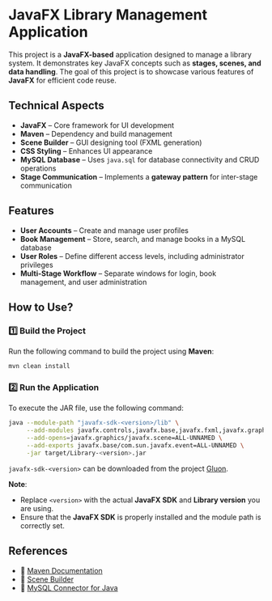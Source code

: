 # **JavaFX Library Management Application**

This project is a **JavaFX-based** application designed to manage a library system. It demonstrates key JavaFX concepts such as **stages, scenes, and data handling**. The goal of this project is to showcase various features of **JavaFX** for efficient code reuse.

## **Technical Aspects**  

- **JavaFX** – Core framework for UI development  
- **Maven** – Dependency and build management  
- **Scene Builder** – GUI designing tool (FXML generation)  
- **CSS Styling** – Enhances UI appearance  
- **MySQL Database** – Uses `java.sql` for database connectivity and CRUD operations  
- **Stage Communication** – Implements a **gateway pattern** for inter-stage communication 

## **Features**  

- **User Accounts** – Create and manage user profiles  
- **Book Management** – Store, search, and manage books in a MySQL database  
- **User Roles** – Define different access levels, including administrator privileges  
- **Multi-Stage Workflow** – Separate windows for login, book management, and user administration  


## **How to Use?**  

### **1️⃣ Build the Project**  

Run the following command to build the project using **Maven**:  

```sh
mvn clean install
```

### **2️⃣ Run the Application**  

To execute the JAR file, use the following command:  

```sh
java --module-path "javafx-sdk-<version>/lib" \
     --add-modules javafx.controls,javafx.base,javafx.fxml,javafx.graphics,javafx.media,javafx.web \
     --add-opens=javafx.graphics/javafx.scene=ALL-UNNAMED \
     --add-exports javafx.base/com.sun.javafx.event=ALL-UNNAMED \
     -jar target/Library-<version>.jar
```

`javafx-sdk-<version>` can be downloaded from the project [Gluon](https://gluonhq.com/products/javafx/).

**Note**:  

- Replace `<version>` with the actual **JavaFX SDK** and **Library version** you are using.  
- Ensure that the **JavaFX SDK** is properly installed and the module path is correctly set.  

## **References**  

- 📌 [Maven Documentation](https://maven.apache.org/)  
- 📌 [Scene Builder](https://gluonhq.com/products/scene-builder/)  
- 📌 [MySQL Connector for Java](https://dev.mysql.com/downloads/connector/j/)  

